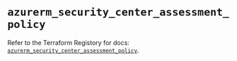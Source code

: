 # `azurerm_security_center_assessment_policy`

Refer to the Terraform Registory for docs: [`azurerm_security_center_assessment_policy`](https://registry.terraform.io/providers/hashicorp/azurerm/3.64.0/docs/resources/security_center_assessment_policy).
